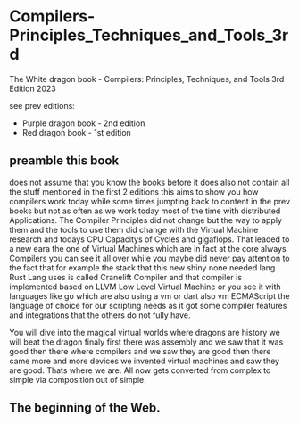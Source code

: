 # Compilers-Principles_Techniques_and_Tools_3rd

The White dragon book - Compilers: Principles, Techniques, and Tools 3rd Edition 2023

see prev editions: 
- Purple dragon book - 2nd edition
- Red dragon book - 1st edition

## preamble this book 
does not assume that you know the books before it does also not contain all the stuff mentioned in the first 2 editions this aims to show you how compilers work today while some times jumpting back to content in the prev books but not as often as we work today most of the time with distributed Applications.
The Compiler Principles did not change but the way to apply them and the tools to use them did change with the Virtual Machine research and todays CPU Capacitys of Cycles and gigaflops. That leaded to a new eara the one of Virtual Machines which are in fact at the core always Compilers you can see it all over while you maybe did never pay attention to the fact that for example the stack that this new shiny none needed lang Rust Lang uses is called Cranelift Compiler and that compiler is implemented based on LLVM Low Level Virtual Machine or you see it with languages like go which are also using a vm or dart also vm ECMAScript the language of choice for our scripting needs as it got some compiler features and integrations that the others do not fully have.

You will dive into the magical virtual worlds where dragons are history we will beat the dragon finaly first there was assembly and we saw that it was good then there where compilers and we saw they are good then there came more and more devices we invented virtual machines and saw they are good. Thats where we are. All now gets converted from complex to simple via composition out of simple. 

## The beginning of the Web. 
